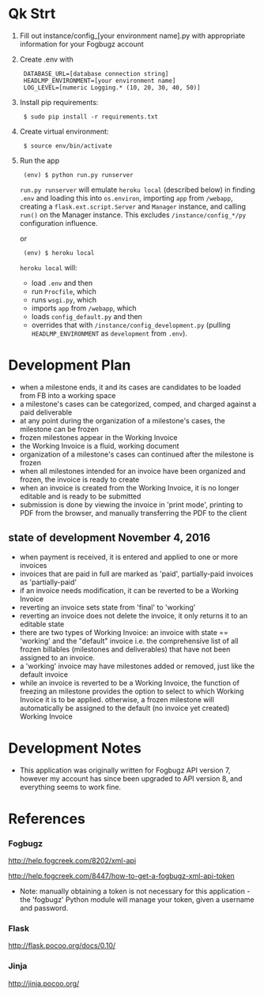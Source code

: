 # Qk Strt

1. Fill out instance/config_[your environment name].py with appropriate information for your Fogbugz account

2. Create .env with

		DATABASE_URL=[database connection string]
		HEADLMP_ENVIRONMENT=[your environment name]
		LOG_LEVEL=[numeric Logging.* (10, 20, 30, 40, 50)]

2. Install pip requirements:

		$ sudo pip install -r requirements.txt

3. Create virtual environment:

		$ source env/bin/activate

3. Run the app

		(env) $ python run.py runserver
	
	`run.py runserver` will emulate `heroku local` (described below) in finding `.env` and loading this into `os.environ`, importing `app` from `/webapp`, creating a `flask.ext.script.Server` and `Manager` instance, and calling `run()` on the Manager instance. This excludes `/instance/config_*/py` configuration influence.
	
	or 
	
		(env) $ heroku local
	
	`heroku local` will:
	* load `.env` and then 
	* run `Procfile`, which 
	* runs `wsgi.py`, which 
	* imports `app` from `/webapp`, which 
	* loads `config_default.py` and then 
	* overrides that with `/instance/config_development.py` (pulling `HEADLMP_ENVIRONMENT` as `development` from `.env`).

# Development Plan

* when a milestone ends, it and its cases are candidates to be loaded from FB into a working space
* a milestone's cases can be categorized, comped, and charged against a paid deliverable
* at any point during the organization of a milestone's cases, the milestone can be frozen
* frozen milestones appear in the Working Invoice
* the Working Invoice is a fluid, working document
* organization of a milestone's cases can continued after the milestone is frozen
* when all milestones intended for an invoice have been organized and frozen, the invoice is ready to create
* when an invoice is created from the Working Invoice, it is no longer editable and is ready to be submitted
* submission is done by viewing the invoice in 'print mode', printing to PDF from the browser, and manually transferring the PDF to the client

## state of development November 4, 2016
* when payment is received, it is entered and applied to one or more invoices
* invoices that are paid in full are marked as 'paid', partially-paid invoices as 'partially-paid'
* if an invoice needs modification, it can be reverted to be a Working Invoice
* reverting an invoice sets state from 'final' to 'working'
* reverting an invoice does not delete the invoice, it only returns it to an editable state
* there are two types of Working Invoice: an invoice with state == 'working' and the "default" invoice i.e. the comprehensive list of all frozen billables (milestones and deliverables) that have not been assigned to an invoice. 
* a 'working' invoice may have milestones added or removed, just like the default invoice
* while an invoice is reverted to be a Working Invoice, the function of freezing an milestone provides the option to select to which Working Invoice it is to be applied. otherwise, a frozen milestone will automatically be assigned to the default (no invoice yet created) Working Invoice

# Development Notes

* This application was originally written for Fogbugz API version 7, however my account has since been upgraded to API version 8, and everything seems to work fine.

# References

### Fogbugz 

http://help.fogcreek.com/8202/xml-api

http://help.fogcreek.com/8447/how-to-get-a-fogbugz-xml-api-token

* Note: manually obtaining a token is not necessary for this application - the 'fogbugz' Python module will manage your token, given a username and password. 

### Flask

http://flask.pocoo.org/docs/0.10/

### Jinja 

http://jinja.pocoo.org/